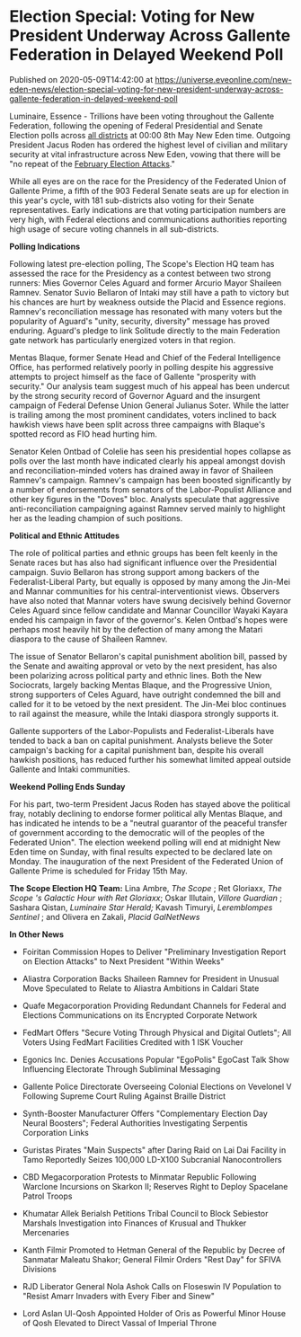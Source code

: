 # Election Special: Voting for New President Underway Across Gallente Federation in Delayed Weekend Poll
Published on 2020-05-09T14:42:00 at https://universe.eveonline.com/new-eden-news/election-special-voting-for-new-president-underway-across-gallente-federation-in-delayed-weekend-poll

Luminaire, Essence - Trillions have been voting throughout the Gallente Federation, following the opening of Federal Presidential and Senate Election polls across [all districts](https://fiction.eveonline.com/new-eden/lore/gallente-federal-districts) at 00:00 8th May New Eden time. Outgoing President Jacus Roden has ordered the highest level of civilian and military security at vital infrastructure across New Eden, vowing that there will be "no repeat of the [February Election Attacks](https://community.eveonline.com/news/news-channels/world-news/federation-under-election-eve-comms-network-attack-as-terrorists-target-presidential-candidates/)."

While all eyes are on the race for the Presidency of the Federated Union of Gallente Prime, a fifth of the 903 Federal Senate seats are up for election in this year's cycle, with 181 sub-districts also voting for their Senate representatives. Early indications are that voting participation numbers are very high, with Federal elections and communications authorities reporting high usage of secure voting channels in all sub-districts.

**Polling Indications**

Following latest pre-election polling, The Scope's Election HQ team has assessed the race for the Presidency as a contest between two strong runners: Mies Governor Celes Aguard and former Arcurio Mayor Shaileen Ramnev. Senator Suvio Bellaron of Intaki may still have a path to victory but his chances are hurt by weakness outside the Placid and Essence regions. Ramnev's reconciliation message has resonated with many voters but the popularity of Aguard's "unity, security, diversity" message has proved enduring. Aguard's pledge to link Solitude directly to the main Federation gate network has particularly energized voters in that region.

Mentas Blaque, former Senate Head and Chief of the Federal Intelligence Office, has performed relatively poorly in polling despite his aggressive attempts to project himself as the face of Gallente "prosperity with security." Our analysis team suggest much of his appeal has been undercut by the strong security record of Governor Aguard and the insurgent campaign of Federal Defense Union General Julianus Soter. While the latter is trailing among the most prominent candidates, voters inclined to back hawkish views have been split across three campaigns with Blaque's spotted record as FIO head hurting him.

Senator Kelen Ontbad of Colelie has seen his presidential hopes collapse as polls over the last month have indicated clearly his appeal amongst dovish and reconciliation-minded voters has drained away in favor of Shaileen Ramnev's campaign. Ramnev's campaign has been boosted significantly by a number of endorsements from senators of the Labor-Populist Alliance and other key figures in the "Doves" bloc. Analysts speculate that aggressive anti-reconciliation campaigning against Ramnev served mainly to highlight her as the leading champion of such positions.

**Political and Ethnic Attitudes**

The role of political parties and ethnic groups has been felt keenly in the Senate races but has also had significant influence over the Presidential campaign. Suvio Bellaron has strong support among backers of the Federalist-Liberal Party, but equally is opposed by many among the Jin-Mei and Mannar communities for his central-interventionist views. Observers have also noted that Mannar voters have swung decisively behind Governor Celes Aguard since fellow candidate and Mannar Councillor Wayaki Kayara ended his campaign in favor of the governor's. Kelen Ontbad's hopes were perhaps most heavily hit by the defection of many among the Matari diaspora to the cause of Shaileen Ramnev.

The issue of Senator Bellaron's capital punishment abolition bill, passed by the Senate and awaiting approval or veto by the next president, has also been polarizing across political party and ethnic lines. Both the New Sociocrats, largely backing Mentas Blaque, and the Progressive Union, strong supporters of Celes Aguard, have outright condemned the bill and called for it to be vetoed by the next president. The Jin-Mei bloc continues to rail against the measure, while the Intaki diaspora strongly supports it.

Gallente supporters of the Labor-Populists and Federalist-Liberals have tended to back a ban on capital punishment. Analysts believe the Soter campaign's backing for a capital punishment ban, despite his overall hawkish positions, has reduced further his somewhat limited appeal outside Gallente and Intaki communities.

**Weekend Polling Ends Sunday**

For his part, two-term President Jacus Roden has stayed above the political fray, notably declining to endorse former political ally Mentas Blaque, and has indicated he intends to be a "neutral guarantor of the peaceful transfer of government according to the democratic will of the peoples of the Federated Union". The election weekend polling will end at midnight New Eden time on Sunday, with final results expected to be declared late on Monday. The inauguration of the next President of the Federated Union of Gallente Prime is scheduled for Friday 15th May.

**The Scope Election HQ Team:** Lina Ambre, _The Scope_ ; Ret Gloriaxx, _The Scope 's Galactic Hour with Ret Gloriaxx_; Oskar Illutain, _Villore Guardian_ ; Sashara Qistan, _Luminaire Star Herald;_ Kavash Timuryi, _Leremblompes Sentinel_ ; and Olivera en Zakali, _Placid GalNetNews_

**In Other News**

  * Foiritan Commission Hopes to Deliver "Preliminary Investigation Report on Election Attacks" to Next President "Within Weeks"


  * Aliastra Corporation Backs Shaileen Ramnev for President in Unusual Move Speculated to Relate to Aliastra Ambitions in Caldari State


  * Quafe Megacorporation Providing Redundant Channels for Federal and Elections Communications on its Encrypted Corporate Network


  * FedMart Offers "Secure Voting Through Physical and Digital Outlets"; All Voters Using FedMart Facilities Credited with 1 ISK Voucher


  * Egonics Inc. Denies Accusations Popular "EgoPolis" EgoCast Talk Show Influencing Electorate Through Subliminal Messaging


  * Gallente Police Directorate Overseeing Colonial Elections on Vevelonel V Following Supreme Court Ruling Against Braille District


  * Synth-Booster Manufacturer Offers "Complementary Election Day Neural Boosters"; Federal Authorities Investigating Serpentis Corporation Links


  * Guristas Pirates "Main Suspects" after Daring Raid on Lai Dai Facility in Tamo Reportedly Seizes 100,000 LD-X100 Subcranial Nanocontrollers


  * CBD Megacorporation Protests to Minmatar Republic Following Warclone Incursions on Skarkon II; Reserves Right to Deploy Spacelane Patrol Troops


  * Khumatar Allek Berialsh Petitions Tribal Council to Block Sebiestor Marshals Investigation into Finances of Krusual and Thukker Mercenaries


  * Kanth Filmir Promoted to Hetman General of the Republic by Decree of Sanmatar Maleatu Shakor; General Filmir Orders "Rest Day" for SFIVA Divisions


  * RJD Liberator General Nola Ashok Calls on Floseswin IV Population to "Resist Amarr Invaders with Every Fiber and Sinew"


  * Lord Aslan Ul-Qosh Appointed Holder of Oris as Powerful Minor House of Qosh Elevated to Direct Vassal of Imperial Throne
